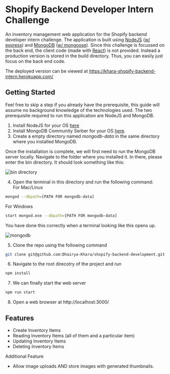 # Shopify Backend Developer Intern Challenge

An inventory management web application for the Shopify backend developer intern challenge. 
The application is built using [NodeJS](https://nodejs.org/en/) ([w/ express](https://expressjs.com/)) and [MongoDB](https://www.mongodb.com/) ([w/ mongoose](https://mongoosejs.com/)). Since this challenge is focussed on the back end, the client code (made with [React](https://reactjs.org/)) is not provided. Instead a production version is stored in the build directory. Thus, you can easily just focus on the back end code. 

The deployed version can be viewed at https://khara-shopify-backend-intern.herokuapp.com/
## Getting Started
Feel free to skip a step if you already have the prerequisite, this guide will assume no background knowledge of the technologies used. 
The two prerequisite required to run this application are NodeJS and MongoDB.

1. Install NodeJS for your OS [here](https://nodejs.org/en/download/)
2. Install MongoDB Community Serber for your OS [here](https://www.mongodb.com/try/download/community?tck=docs_server).
3. Create a empty directory named *mongodb-data* in the same directory where you installed MongoDB. 

Once the installation is complete, we will first need to run the MongoDB server locally. Navigate to the folder where you installed it. In there, please enter the bin directory. It should look something like this:

![bin directory](https://i.ibb.co/3Tts9CN/image.png)

4. Open the terminal in this directory and run the following command:<br />
For Mac/Linux
```bash
mongod --dbpath=[PATH FOR mongodb-data]
```
For Windows
```bash
start mongod.exe --dbpath=[PATH FOR mongodb-data]
```

You have done this correctly when a terminal looking like this opens up.

![mongodb](https://i.ibb.co/RhrQF0d/image.png)

5. Clone the repo using the following command
```bash
git clone git@github.com:Dhairya-Khara/shopify-backend-development.git
```

6. Navigate to the root direcotry of the project and run
```bash
npm install
```

7. We can finally start the web server
```bash
npm run start
```

8. Open a web browser at http://localhost:3000/

## Features
- Create Inventory Items
- Reading Inventory Items (all of them and a particular item)
- Updating Inventory Items
- Deleting Inventory Items

Additional Feature
- Allow image uploads AND store images with generated thumbnails.


  
